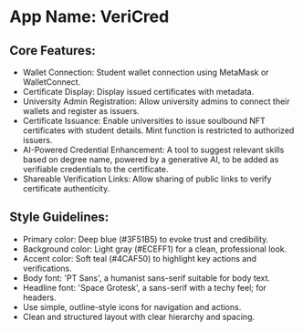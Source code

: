 # **App Name**: VeriCred

## Core Features:

- Wallet Connection: Student wallet connection using MetaMask or WalletConnect.
- Certificate Display: Display issued certificates with metadata.
- University Admin Registration: Allow university admins to connect their wallets and register as issuers.
- Certificate Issuance: Enable universities to issue soulbound NFT certificates with student details. Mint function is restricted to authorized issuers.
- AI-Powered Credential Enhancement: A tool to suggest relevant skills based on degree name, powered by a generative AI, to be added as verifiable credentials to the certificate.  
- Shareable Verification Links: Allow sharing of public links to verify certificate authenticity.

## Style Guidelines:

- Primary color: Deep blue (#3F51B5) to evoke trust and credibility.
- Background color: Light gray (#ECEFF1) for a clean, professional look.
- Accent color: Soft teal (#4CAF50) to highlight key actions and verifications.
- Body font: 'PT Sans', a humanist sans-serif suitable for body text. 
- Headline font: 'Space Grotesk', a sans-serif with a techy feel; for headers.
- Use simple, outline-style icons for navigation and actions.
- Clean and structured layout with clear hierarchy and spacing.